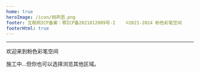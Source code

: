 ```yaml
---
home: true
heroImage: /icon/相声团.png
footer: 互联网ICP备案：鄂ICP备2021012009号-2    ©2021-2024 粉色彩笔空间
footerHtml: true
---
```


---
欢迎来到粉色彩笔空间

施工中...但你也可以选择浏览其他区域。




